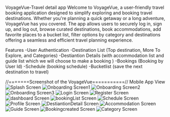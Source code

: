 VoyageVue-Travel detail app
Welcome to VoyageVue, a user-friendly travel booking application designed to simplify exploring and booking travel destinations. Whether you're planning a quick getaway or a long adventure, VoyageVue has you covered. The app allows users to securely log in, sign up, and log out, browse curated destinations, book accommodations, add favorite places to a bucket list, filter options by category and destinations offering a seamless and efficient travel planning experience.

Features
-User Authentication
-Destination List (Top destination, More To Explore, and Categories)
-Destiantion Details (with accommodation list and guide list which we will choose to make a booking )
-Bookings (Booking by User Id)
-Schedule (booking schedule)
-Bucketlist (save the next destination to travel) 


//=======Screenshot of the VoyageVue===========//
Mobile App View
![Splash Screen](assets/images/SplashScreen.png)
![Onboarding Screen1](assets/images/OnboardingScreen1.png)
![Onboarding Screen2](assets/images/OnboardingScreen2.png)
![Onboarding Screen3](assets/images/OnboardingScreen3.png)
![Login Screen](assets/images/LoginScreen.png)
![Register Screen](assets/images/RegisterScreen.png)
![dashboard Screen](assets/images/HomeScreen.png)
![bookingList Screen](assets/images/BookingList.png)
![Schedule Screen](assets/images/ScheduleScreen.png)
![Profile Screen](assets/images/ProfileScreen.png)
![DestiantionDetail Screen](assets/images/DestinationDetail.png)
![Accommodation Screen](assets/images/AccommodationList.png)
![Guide Screen](assets/images/GuideList.png)
![Bookingcreated Screen](assets/images/BookingcreatedScreen.png)
![Category Screen](assets/images/CategoryScreen.png)


